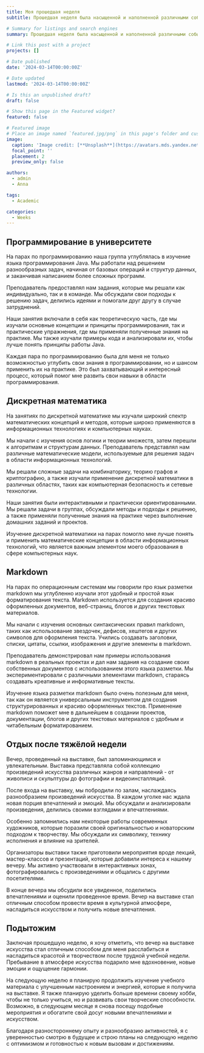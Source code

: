 ```yaml
---
title: Моя прошедшая неделя
subtitle: Прошедшая неделя была насыщенной и наполненной различными событиями для меня как студентки. От учебных занятий и проектов до встреч с друзьями и увлекательных хобби - каждый день принес что-то новое и интересное. Давайте вместе вспомним, какие яркие моменты запомнились мне на протяжении прошлой недели и какие уроки я извлекла из этих событий.

# Summary for listings and search engines
summary: Прошедшая неделя была насыщенной и наполненной различными событиями для меня как студентки. От учебных занятий и проектов до встреч с друзьями и увлекательных хобби - каждый день принес что-то новое и интересное. Давайте вместе вспомним, какие яркие моменты запомнились мне на протяжении прошлой недели и какие уроки я извлекла из этих событий.

# Link this post with a project
projects: []

# Date published
date: '2024-03-14T00:00:00Z'

# Date updated
lastmod: '2024-03-14T00:00:00Z'

# Is this an unpublished draft?
draft: false

# Show this page in the Featured widget?
featured: false

# Featured image
# Place an image named `featured.jpg/png` in this page's folder and customize its options here.
image:
  caption: 'Image credit: [**Unsplash**](https://avatars.mds.yandex.net/get-images-cbir/4330871/9l56heYkRUMrS_Rn1retOg9363/ocr)'
  focal_point: ''
  placement: 2
  preview_only: false

authors:
  - admin
  - Anna

tags:
  - Academic

categories:
  - Weeks
---
```



## Программирование в университете

На парах по программированию наша группа углублялась в изучение языка программирования Java. Мы работали над решением разнообразных задач, начиная от базовых операций и структур данных, и заканчивая написанием более сложных программ.

Преподаватель предоставлял нам задания, которые мы решали как индивидуально, так и в команде. Мы обсуждали свои подходы к решению задач, делились идеями и помогали друг другу в случае затруднений.

Наши занятия включали в себя как теоретическую часть, где мы изучали основные концепции и принципы программирования, так и практические упражнения, где мы применяли полученные знания на практике. Мы также изучали примеры кода и анализировали их, чтобы лучше понять принципы работы Java.

Каждая пара по программированию была для меня не только возможностью углубить свои знания в программировании, но и шансом применить их на практике. Это был захватывающий и интересный процесс, который помог мне развить свои навыки в области программирования.

## Дискретная математика

На занятиях по дискретной математике мы изучали широкий спектр математических концепций и методов, которые широко применяются в информационных технологиях и компьютерных науках.

Мы начали с изучения основ логики и теории множеств, затем перешли к алгоритмам и структурам данных. Преподаватель представлял нам различные математические модели, используемые для решения задач в области информационных технологий.

Мы решали сложные задачи на комбинаторику, теорию графов и криптографию, а также изучали применение дискретной математики в различных областях, таких как компьютерная безопасность и сетевые технологии.

Наши занятия были интерактивными и практически ориентированными. Мы решали задачи в группах, обсуждали методы и подходы к решению, а также применяли полученные знания на практике через выполнение домашних заданий и проектов.

Изучение дискретной математики на парах помогло мне лучше понять и применить математические концепции в области информационных технологий, что является важным элементом моего образования в сфере компьютерных наук.

## Markdown

На парах по операционным системам мы говорили про язык разметки markdown мы углубленно изучали этот удобный и простой язык форматирования текста. Markdown используется для создания красиво оформленных документов, веб-страниц, блогов и других текстовых материалов.

Мы начали с изучения основных синтаксических правил markdown, таких как использование звездочек, дефисов, хештегов и других символов для оформления текста. Учились создавать заголовки, списки, цитаты, ссылки, изображения и другие элементы в markdown.

Преподаватель демонстрировал нам примеры использования markdown в реальных проектах и дал нам задания на создание своих собственных документов с использованием этого языка разметки. Мы экспериментировали с различными элементами markdown, стараясь создавать креативные и информативные тексты.

Изучение языка разметки markdown было очень полезным для меня, так как он является универсальным инструментом для создания структурированных и красиво оформленных текстов. Применение markdown поможет мне в дальнейшем в создании проектов, документации, блогов и других текстовых материалов с удобным и читабельным форматированием.

## Отдых после тяжёлой недели

Вечер, проведенный на выставке, был запоминающимся и увлекательным. Выставка представляла собой коллекцию произведений искусства различных жанров и направлений - от живописи и скульптуры до фотографии и видеоинсталляций.

После входа на выставку, мы побродили по залам, наслаждаясь разнообразием произведений искусства. В каждом уголке нас ждала новая порция впечатлений и эмоций. Мы обсуждали и анализировали произведения, делились своими взглядами и впечатлениями.

Особенно запомнились нам некоторые работы современных художников, которые поразили своей оригинальностью и новаторским подходом к творчеству. Мы обсуждали их символику, технику исполнения и влияние на зрителей.

Организаторы выставки также приготовили мероприятия вроде лекций, мастер-классов и презентаций, которые добавили интереса к нашему вечеру. Мы активно участвовали в интерактивных зонах, фотографировались с произведениями и общались с другими посетителями.

В конце вечера мы обсудили все увиденное, поделились впечатлениями и оценили проведенное время. Вечер на выставке стал отличным способом провести время в культурной атмосфере, насладиться искусством и получить новые впечатления.

## Подытожим

Заключая прошедшую неделю, я хочу отметить, что вечер на выставке искусства стал отличным способом для меня расслабиться и насладиться красотой и творчеством после трудной учебной недели. Пребывание в атмосфере искусства подарило мне вдохновение, новые эмоции и ощущение гармонии.

На следующую неделю я планирую продолжить изучение учебного материала с улучшенным настроением и энергией, которые я получила на выставке. Я также планирую уделить больше времени своему хобби, чтобы не только учиться, но и развивать свои творческие способности. Возможно, в следующем месяце я снова посещу подобные мероприятия и обогатите свой досуг новыми впечатлениями и искусством.

Благодаря разностороннему опыту и разнообразию активностей, я с уверенностью смотрю в будущее и строю планы на следующую неделю с оптимизмом и готовностью к новым вызовам и достижениям.
